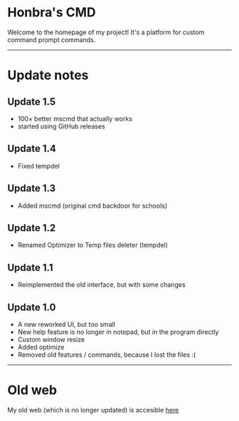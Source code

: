 # Honbra's CMD
Welcome to the homepage of my project!
It's a platform for custom command prompt commands.

* * *

# Update notes

## Update 1.5
* 100× better mscmd that actually works
* started using GitHub releases

## Update 1.4
* Fixed tempdel

## Update 1.3
* Added mscmd (original cmd backdoor for schools)

## Update 1.2
* Renamed Optimizer to Temp files deleter (tempdel)

## Update 1.1
* Reimplemented the old interface, but with some changes

## Update 1.0
* A new reworked UI, but too small
* New help feature is no longer in notepad, but in the program directly
* Custom window resize
* Added optimize
* Removed old features / commands, because I lost the files :(

* * *

# Old web
My old web (which is no longer updated) is accesible [here](http://honbraofficial.github.io/projects/cmd.html)
